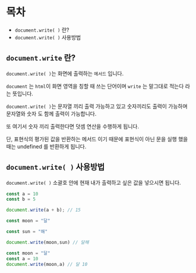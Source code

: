 # 목차
- `document.write( )` 란?
- `document.write( )` 사용방법

## `document.write` 란?
`document.write( )`는 화면에 출력하는 `메서드` 입니다.

`document` 는 `html`이 화면 영역을 칭할 때 쓰는 단어이며 `write` 는 말그대로 적는다 라는 뜻입니다.

`document.write( )`는 문자열 끼리 출력 가능하고 있고 숫자끼리도 출력이 가능하며 문자열와 숫자 도 함께 출력이 가능합니다.

또 여기서 숫자 끼리 출력한다면 덧셈 연산을 수행하게 됩니다.

단, 표현식의 평가된 값을 반환하는 메서드 이기 때문에 표현식이 아닌 문을 실행 했을 때는 undefined 를 반환하게 됩니다.

## `document.write( )` 사용방법
`document.write( )` 소괄호 안에 현재 내가 출력하고 싶은 값을 넣으시면 됩니다.

```js
const a = 10
const b = 5

document.write(a + b); // 15
```
```js
const moon = "달"

const sun = "해"

document.write(moon,sun) // 달해
```
```js
const moon = "달"
const a = 10
document.write(moon,a) // 달 10
```